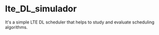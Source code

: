 # lte_DL_simulador
It's a simple LTE DL scheduler that helps to study and evaluate scheduling algorithms. 
